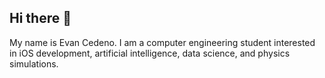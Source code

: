 ## Hi there 👋

My name is Evan Cedeno. I am a computer engineering student interested in iOS development, artificial intelligence, data science, and physics simulations. 

